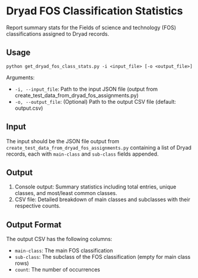 # Dryad FOS Classification Statistics

Report summary stats for the Fields of science and technology (FOS) classifications assigned to Dryad records.

## Usage

```
python get_dryad_fos_class_stats.py -i <input_file> [-o <output_file>]
```

Arguments:
- `-i, --input_file`: Path to the input JSON file (output from create_test_data_from_dryad_fos_assignments.py)
- `-o, --output_file`: (Optional) Path to the output CSV file (default: output.csv)

## Input

The input should be the JSON file output from `create_test_data_from_dryad_fos_assignments.py` containing a list of Dryad records, each with `main-class` and `sub-class` fields appended.

## Output

1. Console output: Summary statistics including total entries, unique classes, and most/least common classes.
2. CSV file: Detailed breakdown of main classes and subclasses with their respective counts.

## Output Format

The output CSV has the following columns:
- `main-class`: The main FOS classification
- `sub-class`: The subclass of the FOS classification (empty for main class rows)
- `count`: The number of occurrences
